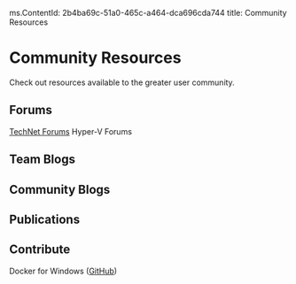 ms.ContentId: 2b4ba69c-51a0-465c-a464-dca696cda744 
title: Community Resources

# Community Resources #

Check out resources available to the greater user community.

## Forums ##
[TechNet Forums](https://social.technet.microsoft.com/Forums/windowsserver/en-US/home "TechNet Forums")
Hyper-V Forums

## Team Blogs ##

## Community Blogs ##

## Publications ##

## Contribute ##

Docker for Windows ([GitHub](https://github.com/Microsoft/docker "https://github.com/Microsoft/docker"))



